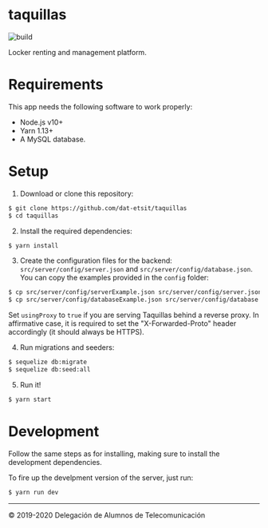 taquillas
=========
![build](https://github.com/DAT-ETSIT/taquillas/workflows/build/badge.svg)

Locker renting and management platform.

# Requirements

This app needs the following software to work properly:

  * Node.js v10+
  * Yarn 1.13+
  * A MySQL database.

# Setup

1. Download or clone this repository:

```sh
$ git clone https://github.com/dat-etsit/taquillas
$ cd taquillas
```

2. Install the required dependencies:

```sh
$ yarn install
```

3. Create the configuration files for the backend: `src/server/config/server.json` and `src/server/config/database.json`.
   You can copy the examples provided in the `config` folder:
```sh
$ cp src/server/config/serverExample.json src/server/config/server.json
$ cp src/server/config/databaseExample.json src/server/config/database.json
```
  Set `usingProxy` to `true` if you are serving Taquillas behind a
  reverse proxy. In affirmative case, it is required to set the
  "X-Forwarded-Proto" header accordingly (it should always be HTTPS).

4. Run migrations and seeders:

```sh
$ sequelize db:migrate
$ sequelize db:seed:all
```

5. Run it!

```sh
$ yarn start
```

# Development

Follow the same steps as for installing, making sure to install the development
dependencies.

To fire up the develpment version of the server, just run:

```sh
$ yarn run dev
```

---

&copy; 2019-2020 Delegación de Alumnos de Telecomunicación
